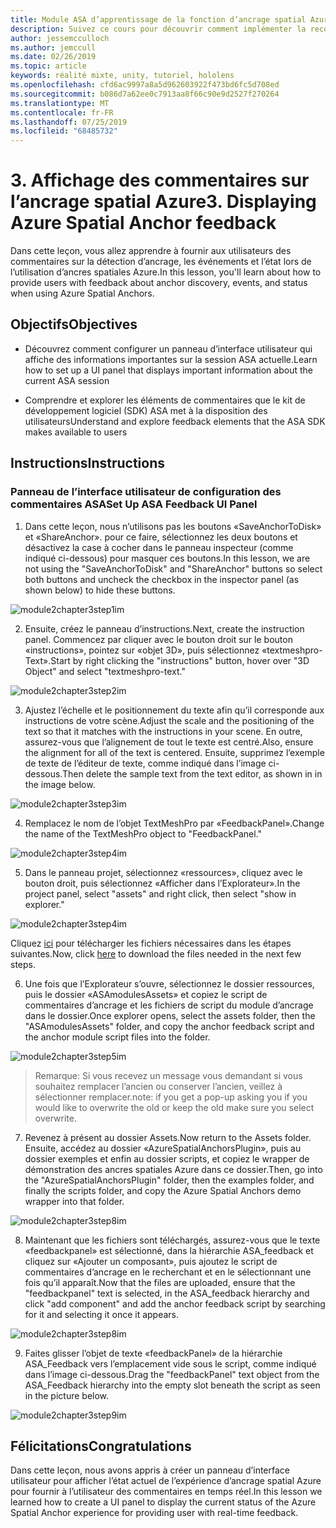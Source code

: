 ```yaml
---
title: Module ASA d’apprentissage de la fonction d’ancrage spatial Azure sur HoloLens 2
description: Suivez ce cours pour découvrir comment implémenter la reconnaissance faciale Azure au sein d’une application de réalité mixte.
author: jessemcculloch
ms.author: jemccull
ms.date: 02/26/2019
ms.topic: article
keywords: réalité mixte, unity, tutoriel, hololens
ms.openlocfilehash: cfd6ac9997a8a5d962603922f473bd6fc5d708ed
ms.sourcegitcommit: b086d7a62ee0c7913aa8f66c90e9d2527f270264
ms.translationtype: MT
ms.contentlocale: fr-FR
ms.lasthandoff: 07/25/2019
ms.locfileid: "68485732"
---
```

# <a name="3-displaying-azure-spatial-anchor-feedback"></a><span data-ttu-id="1f589-104">3. Affichage des commentaires sur l’ancrage spatial Azure</span><span class="sxs-lookup"><span data-stu-id="1f589-104">3. Displaying Azure Spatial Anchor feedback</span></span>

<span data-ttu-id="1f589-105">Dans cette leçon, vous allez apprendre à fournir aux utilisateurs des commentaires sur la détection d’ancrage, les événements et l’état lors de l’utilisation d’ancres spatiales Azure.</span><span class="sxs-lookup"><span data-stu-id="1f589-105">In this lesson, you'll learn about how to provide users with feedback about anchor discovery, events, and status when using Azure Spatial Anchors.</span></span>

## <a name="objectives"></a><span data-ttu-id="1f589-106">Objectifs</span><span class="sxs-lookup"><span data-stu-id="1f589-106">Objectives</span></span>

* <span data-ttu-id="1f589-107">Découvrez comment configurer un panneau d’interface utilisateur qui affiche des informations importantes sur la session ASA actuelle.</span><span class="sxs-lookup"><span data-stu-id="1f589-107">Learn how to set up a UI panel that displays important information about the current ASA session</span></span>

* <span data-ttu-id="1f589-108">Comprendre et explorer les éléments de commentaires que le kit de développement logiciel (SDK) ASA met à la disposition des utilisateurs</span><span class="sxs-lookup"><span data-stu-id="1f589-108">Understand and explore feedback elements that the ASA SDK makes available to users</span></span>

## <a name="instructions"></a><span data-ttu-id="1f589-109">Instructions</span><span class="sxs-lookup"><span data-stu-id="1f589-109">Instructions</span></span>

### <a name="set-up-asa-feedback-ui-panel"></a><span data-ttu-id="1f589-110">Panneau de l’interface utilisateur de configuration des commentaires ASA</span><span class="sxs-lookup"><span data-stu-id="1f589-110">Set Up ASA Feedback UI Panel</span></span>

1. <span data-ttu-id="1f589-111">Dans cette leçon, nous n’utilisons pas les boutons «SaveAnchorToDisk» et «ShareAnchor». pour ce faire, sélectionnez les deux boutons et désactivez la case à cocher dans le panneau inspecteur (comme indiqué ci-dessous) pour masquer ces boutons.</span><span class="sxs-lookup"><span data-stu-id="1f589-111">In this lesson, we are not using the "SaveAnchorToDisk" and "ShareAnchor" buttons so select both buttons and uncheck the checkbox in the inspector panel (as shown below) to hide these buttons.</span></span>
   

![module2chapter3step1im](images/module2chapter3step1im.PNG)

2. <span data-ttu-id="1f589-113">Ensuite, créez le panneau d’instructions.</span><span class="sxs-lookup"><span data-stu-id="1f589-113">Next, create the instruction panel.</span></span> <span data-ttu-id="1f589-114">Commencez par cliquer avec le bouton droit sur le bouton «instructions», pointez sur «objet 3D», puis sélectionnez «textmeshpro-Text».</span><span class="sxs-lookup"><span data-stu-id="1f589-114">Start by right clicking the "instructions" button, hover over "3D Object" and select "textmeshpro-text."</span></span>

![module2chapter3step2im](images/module2chapter3step2im.PNG)

3. <span data-ttu-id="1f589-116">Ajustez l’échelle et le positionnement du texte afin qu’il corresponde aux instructions de votre scène.</span><span class="sxs-lookup"><span data-stu-id="1f589-116">Adjust the scale and the positioning of the text so that it matches with the instructions in your scene.</span></span> <span data-ttu-id="1f589-117">En outre, assurez-vous que l’alignement de tout le texte est centré.</span><span class="sxs-lookup"><span data-stu-id="1f589-117">Also, ensure the alignment for all of the text is centered.</span></span> <span data-ttu-id="1f589-118">Ensuite, supprimez l’exemple de texte de l’éditeur de texte, comme indiqué dans l’image ci-dessous.</span><span class="sxs-lookup"><span data-stu-id="1f589-118">Then delete the sample text from the text editor, as shown in in the image below.</span></span>

![module2chapter3step3im](images/module2chapter3step3im.PNG)

4. <span data-ttu-id="1f589-120">Remplacez le nom de l’objet TextMeshPro par «FeedbackPanel».</span><span class="sxs-lookup"><span data-stu-id="1f589-120">Change the name of the TextMeshPro object to "FeedbackPanel."</span></span>
   

![module2chapter3step4im](images/module2chapter3step4im.PNG)

5. <span data-ttu-id="1f589-122">Dans le panneau projet, sélectionnez «ressources», cliquez avec le bouton droit, puis sélectionnez «Afficher dans l’Explorateur».</span><span class="sxs-lookup"><span data-stu-id="1f589-122">In the project panel, select "assets" and right click, then select "show in explorer."</span></span>
   

![module2chapter3step4im](images/module2chapter3step5im.PNG)

<span data-ttu-id="1f589-124">Cliquez [ici](https://onedrive.live.com/?authkey=%21ABXEC8PvyQu8Qd8&id=5B7335C4342BCB0E%21395636&cid=5B7335C4342BCB0E) pour télécharger les fichiers nécessaires dans les étapes suivantes.</span><span class="sxs-lookup"><span data-stu-id="1f589-124">Now, click [here](https://onedrive.live.com/?authkey=%21ABXEC8PvyQu8Qd8&id=5B7335C4342BCB0E%21395636&cid=5B7335C4342BCB0E) to download the files needed in the next few steps.</span></span>

6. <span data-ttu-id="1f589-125">Une fois que l’Explorateur s’ouvre, sélectionnez le dossier ressources, puis le dossier «ASAmodulesAssets» et copiez le script de commentaires d’ancrage et les fichiers de script du module d’ancrage dans le dossier.</span><span class="sxs-lookup"><span data-stu-id="1f589-125">Once explorer opens, select the assets folder, then the "ASAmodulesAssets" folder, and copy the anchor feedback script and the anchor module script files into the folder.</span></span> 

![module2chapter3step5im](images/module2chapter3step6im.PNG)

> <span data-ttu-id="1f589-127">Remarque: Si vous recevez un message vous demandant si vous souhaitez remplacer l’ancien ou conserver l’ancien, veillez à sélectionner remplacer.</span><span class="sxs-lookup"><span data-stu-id="1f589-127">note: if you get a pop-up asking you if you would like to overwrite the old or keep the old make sure you select overwrite.</span></span>

7. <span data-ttu-id="1f589-128">Revenez à présent au dossier Assets.</span><span class="sxs-lookup"><span data-stu-id="1f589-128">Now return to the Assets folder.</span></span> <span data-ttu-id="1f589-129">Ensuite, accédez au dossier «AzureSpatialAnchorsPlugin», puis au dossier exemples et enfin au dossier scripts, et copiez le wrapper de démonstration des ancres spatiales Azure dans ce dossier.</span><span class="sxs-lookup"><span data-stu-id="1f589-129">Then, go into the "AzureSpatialAnchorsPlugin" folder, then the examples folder, and finally the scripts folder, and copy the Azure Spatial Anchors demo wrapper into that folder.</span></span> 

![module2chapter3step8im](images/module2chapter3step7im.PNG)

8. <span data-ttu-id="1f589-131">Maintenant que les fichiers sont téléchargés, assurez-vous que le texte «feedbackpanel» est sélectionné, dans la hiérarchie ASA_feedback et cliquez sur «Ajouter un composant», puis ajoutez le script de commentaires d’ancrage en le recherchant et en le sélectionnant une fois qu’il apparaît.</span><span class="sxs-lookup"><span data-stu-id="1f589-131">Now that the files are uploaded, ensure that the "feedbackpanel" text is selected, in the ASA_feedback hierarchy and click "add component" and add the anchor feedback script by searching for it and selecting it once it appears.</span></span> 

![module2chapter3step8im](images/module2chapter3step8im.PNG)

9. <span data-ttu-id="1f589-133">Faites glisser l’objet de texte «feedbackPanel» de la hiérarchie ASA_Feedback vers l’emplacement vide sous le script, comme indiqué dans l’image ci-dessous.</span><span class="sxs-lookup"><span data-stu-id="1f589-133">Drag the "feedbackPanel" text object from the ASA_Feedback hierarchy into the empty slot beneath the script as seen in the picture below.</span></span> 

![module2chapter3step9im](images/module2chapter3step9im.PNG)

## <a name="congratulations"></a><span data-ttu-id="1f589-135">Félicitations</span><span class="sxs-lookup"><span data-stu-id="1f589-135">Congratulations</span></span>

<span data-ttu-id="1f589-136">Dans cette leçon, nous avons appris à créer un panneau d’interface utilisateur pour afficher l’état actuel de l’expérience d’ancrage spatial Azure pour fournir à l’utilisateur des commentaires en temps réel.</span><span class="sxs-lookup"><span data-stu-id="1f589-136">In this lesson we learned how to create a UI panel to display the current status of the Azure Spatial Anchor experience for providing user with real-time feedback.</span></span>


